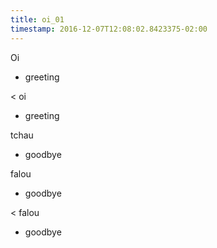 ```yaml
---
title: oi_01
timestamp: 2016-12-07T12:08:02.8423375-02:00
---
```


Oi
* greeting

< oi
* greeting

tchau
* goodbye

falou
* goodbye

< falou
* goodbye
